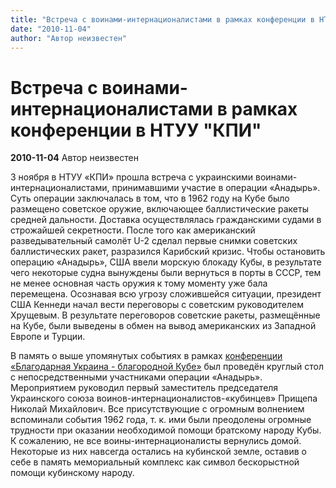 ```yaml
---
title: "Встреча с воинами-интернационалистами в рамках конференции в НТУУ \"КПИ\""
date: "2010-11-04"
author: "Автор неизвестен"
---
```


# Встреча с воинами-интернационалистами в рамках конференции в НТУУ "КПИ"

**2010-11-04** Автор неизвестен

3 ноября в НТУУ «КПИ» прошла встреча с украинскими воинами-интернационалистами, принимавшими участие в операции «Анадырь». Суть операции заключалась в том, что в 1962 году на Кубе было размещено советское оружие, включающее баллистические ракеты средней дальности. Доставка осуществлялась гражданскими судами в строжайшей секретности. После того как американский разведывательный самолёт U-2 сделал первые снимки советских баллистических ракет, разразился Карибский кризис. Чтобы остановить операцию «Анадырь», США ввели морскую блокаду Кубы, в результате чего некоторые судна вынуждены были вернуться в порты в СССР, тем не менее основная часть оружия к тому моменту уже бала перемещена. Осознавая всю угрозу сложившейся ситуации, президент США Кеннеди начал вести переговоры с советским руководителем Хрущевым. В результате переговоров советские ракеты, размещённые на Кубе, были выведены в обмен на вывод американских из Западной Европе и Турции.

В память о выше упомянутых событиях в рамках [конференции «Благодарная Украина - благородной Кубе»](/2893.md) был проведён круглый стол с непосредственными участниками операции «Анадырь». Мероприятием руководил первый заместитель председателя Украинского союза воинов-интернационалистов-«кубинцев» Прищепа Николай Михайлович. Все присутствующие с огромным волнением вспоминали события 1962 года, т. к. ими были преодолены огромные трудности при оказании необходимой помощи братскому народу Кубы. К сожалению, не все воины-интернационалисты вернулись домой. Некоторые из них навсегда остались на кубинской земле, оставив о себе в память мемориальный комплекс как символ бескорыстной помощи кубинскому народу.